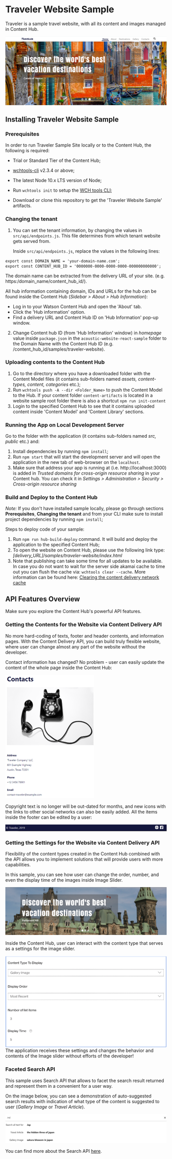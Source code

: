 # Traveler Website Sample

Traveler is a sample travel website, with all its content and images managed in Content Hub.

![Traveler Website Sample - Home Page](docs/images/readme_image_1)

## Installing Traveler Website Sample

### Prerequisites

In order to run Traveler Sample Site locally or to the Content Hub, the following is required:

- Trial or Standard Tier of the Content Hub;

- [wchtools-cli](https://github.com/ibm-wch/wchtools-cli) v2.3.4 or above;

- The latest Node 10.x LTS version of Node;

- Run `wchtools init` to setup the [WCH tools CLI](https://github.com/ibm-wch/wchtools-cli#getting-started);

- Download or clone this repository to get the 'Traveler Website Sample' artifacts.

### Changing the tenant

1. You can set the tenant information, by changing the values in `src/api/endpoints.js`. This file determines from which tenant website gets served from.

   Inside `src/api/endpoints.js`, replace the values in the following lines:

```
export const DOMAIN_NAME = 'your-domain-name.com';
export const CONTENT_HUB_ID = '0000000-0000-0000-0000-000000000000';
```

The domain name can be extracted from the delivery URL of your site. (e.g. https:/domain_name/content_hub_id/).

All hub information containing domain, IDs and URLs for the hub can be found inside the Content Hub (_Sidebar > About > Hub Information_):

- Log in to your Watson Content Hub and open the 'About' tab.
- Click the 'Hub information' option.
- Find a delivery URL and Content Hub ID on 'Hub Information' pop-up window.

2. Change Content hub ID (from 'Hub Information' window) in _homepage_ value inside `package.json` in the `acoustic-website-react-sample` folder to the Domain Name with the Content Hub ID (e.g. /content_hub_id/samples/traveler-website).

### Uploading contents to the Content Hub

1. Go to the directory where you have a downloaded folder with the Content Model files (it contains sub-folders named _assets, content-types, content, categories_ etc.);
2. Run `wchtools push -A --dir <Folder_Name>` to push the Content Model to the Hub. If your content folder `content-artifacts` is located in a website sample root folder there is also a shortcut `npm run init-content`
3. Login to the specified Content Hub to see that it contains uploaded content inside 'Content Model' and 'Content Library' sections.

### Running the App on Local Development Server

Go to the folder with the application (it contains sub-folders named _src, public_ etc.) and:

1. Install dependencies by running `npm install`;
2. Run `npm start` that will start the development server and will open the application in the new tab of web-browser on the `localhost`.
3. Make sure that address your app is running at (i.e. http://localhost:3000) is added in _Trusted domains for cross-origin resource sharing_ in your Content hub. You can check it in _Settings > Administration > Security > Cross-origin resource sharing_

### Build and Deploy to the Content Hub

_Note:_ If you don't have installed sample locally, please go through sections **Prerequisites**, **Changing the tenant** and from your CLI make sure to install project dependencies by running `npm install`;

Steps to deploy code of your sample:

1. Run `npm run hub-build-deploy` command. It will build and deploy the application to the specified Content Hub;
1. To open the website on Content Hub, please use the following link type: _[delivery_URL]/samples/traveler-website/index.html_
1. Note that publishing can take some time for all updates to be available. In case you do not want to wait for the server side akamai cache to time out you can flush the cache via: `wchtools clear --cache`. More information can be found here: [Clearing the content delivery network cache](https://github.com/acoustic-content-samples/wchtools-cli#clearing-the-watson-content-hub-content-delivery-network-cache)

## API Features Overview

Make sure you explore the Content Hub's powerful API features.

### Getting the Contents for the Website via Content Delivery API

No more hard-coding of texts, footer and header contents, and information pages. With the Content Delivery API, you can build truly flexible website, where user can change almost any part of the website without the developer.

Contact information has changed? No problem - user can easily update the content of the whole page inside the Content Hub:

<img src="docs/images/readme_image_2" alt="image-20191231162620926" style="zoom:50%"/>

Copyright text is no longer will be out-dated for months, and new icons with the links to other social networks can also be easily added. All the items inside the footer can be edited by a user:

![image-20191231162955172](docs/images/readme_image_3)

### Getting the Settings for the Website via Content Delivery API

Flexibility of the content types created in the Content Hub combined with the API allows you to implement solutions that will provide users with more capabilities.

In this sample, you can see how user can change the order, number, and even the display time of the images inside Image Slider.

![image-20191231161137394](docs/images/readme_image_4)

Inside the Content Hub, user can interact with the content type that serves as a settings for the image slider.

<img src="docs/images/readme_image_5" alt="image-20191231161621644" style="zoom:70%;" align="left"/>

The application receives these settings and changes the behavior and contents of the Image slider without efforts of the developer!

### Faceted Search API

This sample uses Search API that allows to facet the search result returned and represent them in a convenient for a user way.

On the image below, you can see a demonstration of auto-suggested search results with indication of what type of the content is suggested to user (_Gallery Image_ or _Travel Article_).

![image-20191231160032293](docs/images/readme_image_6)

You can find more about the Search API [here](https://acoustic-content-samples.github.io/wch-openapi-documentation/#tag/Delivery-search).
